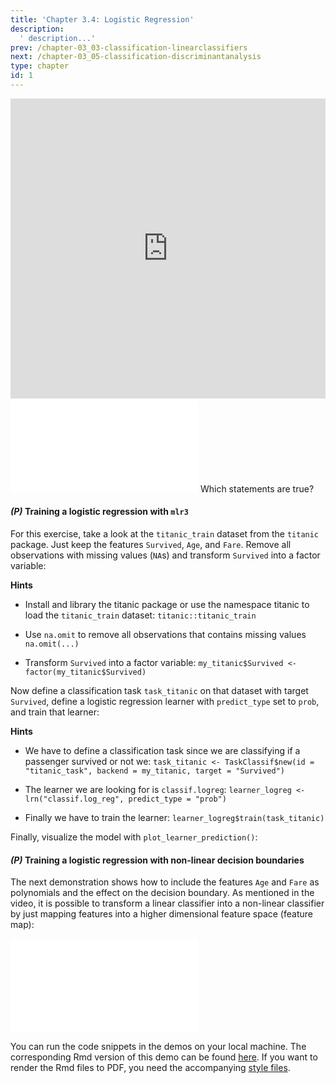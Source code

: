 ```yaml
---
title: 'Chapter 3.4: Logistic Regression'
description:
  ' description...'
prev: /chapter-03_03-classification-linearclassifiers
next: /chapter-03_05-classification-discriminantanalysis
type: chapter
id: 1
---
```


<exercise id="1" title="Video Lecture">

<iframe width="100%" height="480" src="https://www.youtube.com/embed/TLb29_fEzhU" frameborder="0" allow="accelerometer; autoplay; encrypted-media; gyroscope; picture-in-picture" allowfullscreen></iframe>

</exercise>

<exercise id="2" title="Slides">

<object data="pdfs/3/slides-classification-logistic.pdf" type="application/pdf" style="width:100%;height:480px">
    <embed src="pdfs/3/slides-classification-logistic.pdf" type="application/pdf" />
</object>

</exercise>


<exercise id="3" title="Quiz">
Which statements are true?
<choice>
<opt text="Logistic regression can be fitted by maximum likelihood with numerical optimization or solved analytically.">
</opt>
<opt text="Logistic regression follows a generative approach">
</opt>
<opt text="In logistic regression, the parameter vector `θ` that maximizes the model's likelihood is identical to the one minimizing its empirical risk." correct="true">
</opt>
</choice>
</exercise>

<exercise id="4" title="Coding">

#### *(P)* Training a logistic regression with `mlr3`

For this exercise, take a look at the `titanic_train` dataset from the `titanic` package. Just keep the features `Survived`, `Age`, and `Fare`. Remove all observations with missing values (`NA`s)
and transform `Survived` into a factor variable:


<codeblock id="03_04_01">

**Hints**

- Install and library the titanic package or use the namespace titanic to load the `titanic_train` dataset:
`titanic::titanic_train`

- Use `na.omit` to remove all observations that contains missing values
`na.omit(...)`

- Transform `Survived` into a factor variable:
`my_titanic$Survived <- factor(my_titanic$Survived)`
</codeblock>


Now define a classification task `task_titanic` on that dataset with target `Survived`, define a logistic regression learner with `predict_type` set to `prob`, and train that learner:

<codeblock id="03_04_02">

**Hints**

- We have to define a classification task since we are classifying if a passenger survived or not we:
`task_titanic <- TaskClassif$new(id = "titanic_task", backend = my_titanic, target = "Survived")`

- The learner we are looking for is `classif.logreg`:
`learner_logreg <- lrn("classif.log_reg", predict_type = "prob")`

- Finally we have to train the learner:
`learner_logreg$train(task_titanic)`
</codeblock>


Finally, visualize the model with `plot_learner_prediction()`:

<codeblock id="03_04_03">
</codeblock>


#### *(P)* Training a logistic regression with non-linear decision boundaries

The next demonstration shows how to include the features `Age` and `Fare` as polynomials and the effect on the decision boundary. As mentioned in the video, it is possible to transform a linear classifier into a non-linear classifier by just mapping features into a higher dimensional feature space (feature map):

<codeblock id="03_04_04">
</codeblock>
</exercise>


<exercise id="5" title="Logistic Regression & Newton-Raphson">
<object data="code-demos/code_demo_logreg.pdf" type="application/pdf" style="width:100%;height:480px">
    <embed src="code-demos/code_demo_logreg.pdf" type="application/pdf" />
</object>

You can run the code snippets in the demos on your local machine. The corresponding Rmd version of this demo can be found [here](https://github.com/compstat-lmu/lecture_i2ml/blob/master/code-demos/code_demo_logreg.Rmd). If you want to render the Rmd files to PDF, you need the accompanying [style files](https://github.com/compstat-lmu/lecture_i2ml/tree/master/style).

</exercise>
